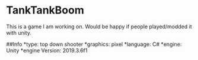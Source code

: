 # TankTankBoom
This is a game I am working on. Would be happy if people played/modded it with unity.

##Info
  *type: top down shooter
  *graphics: pixel
  *language: C#
  *engine: Unity
  *engine Version: 2019.3.6f1
